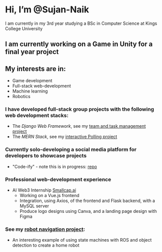 # Hi, I’m @Sujan-Naik
I am currently in my 3rd year studying a BSc in Computer Science at Kings College University

## I am currently working on a Game in Unity for a final year project

## My interests are in:
  - Game development
  - Full-stack web-development
  - Machine learning
  - Robotics

### I have developed full-stack group projects with the following web development stacks:
  - The *Django Web Framework*, see my [team and task management project](https://github.com/Sujan-Naik/dingo)
  - The *MERN Stack*, see my [interactive Polling project](https://github.com/Sujan-Naik/poll)

### Currently solo-developing a social media platform for developers to showcase projects
  - "Code-ify" - note this is in progress: [repo](https://github.com/Sujan-Naik/Code-ify/)

### Professional web-development experience
- AI Web3 Internship [Smallcap.ai](https://www.linkedin.com/company/smallcapai/posts/?feedView=all)
  - Working on a Vue.js frontend
  - Integration, using Axios, of the frontend and Flask backend, with a MySQL server
  - Produce logo designs using Canva, and a landing page design with Figma

### See my [robot navigation project](https://github.com/Sujan-Naik/ros-navigator):
  - An interesting example of using state machines with ROS and object detection to create a home robot



<!---
Sujan-Naik/Sujan-Naik is a ✨ special ✨ repository because its `README.md` (this file) appears on your GitHub profile.
You can click the Preview link to take a look at your changes.
--->
